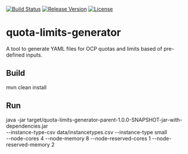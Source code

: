 [![Build Status](https://travis-ci.org/garethahealy/quota-limits-generator.svg?branch=master)](https://travis-ci.org/garethahealy/quota-limits-generator)
[![Release Version](https://img.shields.io/maven-central/v/com.garethahealy.quota-limits-generator/quota-limits-generator.svg?maxAge=2592000)](https://mvnrepository.com/artifact/com.garethahealy.quota-limits-generator/quota-limits-generator-parent)
[![License](https://img.shields.io/hexpm/l/plug.svg?maxAge=2592000)]()

# quota-limits-generator
A tool to generate YAML files for OCP quotas and limits based of pre-defined inputs.

## Build
mvn clean install

## Run
java -jar target/quota-limits-generator-parent-1.0.0-SNAPSHOT-jar-with-dependencies.jar \
    --instance-type-csv data/instancetypes.csv --instance-type small \
    --node-cores 4 --node-memory 8 --node-reserved-cores 1 --node-reserved-memory 2
